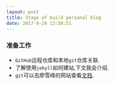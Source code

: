 ```yaml
---
layout: post
title: Stage of build personal blog
date: 2017-9-24 13:58:51
---
```



### 准备工作
- ```GitHub```远程仓库和本地```git```仓库关联.
- 了解使用```jekyll```如何建站,下文我会介绍.
- ```git```可以去廖雪峰的网站查看[文档][1].


[1]:https://www.liaoxuefeng.com/wiki/0013739516305929606dd18361248578c67b8067c8c017b000